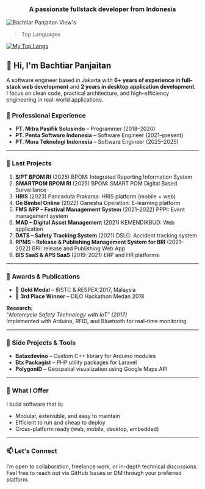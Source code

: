 
<h3 align="center">A passionate fullstack developer from Indonesia</h3>

![Bachtiar Panjaitan View's](https://komarev.com/ghpvc/?username=bachtiarpanjaitan)
> Top Languages

[![My Top Langs](https://github-readme-stats.vercel.app/api/top-langs/?username=bachtiarpanjaitan&layout=compact&theme=buefy&hide=scss,html,css&card_width=400)](https://github.com/bachtiarpanjaitan/github-readme-stats)
## 👋 Hi, I'm Bachtiar Panjaitan

A software engineer based in Jakarta with **6+ years of experience in full-stack web development** and **2 years in desktop application development**. I focus on clean code, practical architecture, and high-efficiency engineering in real-world applications.

### 💼 Professional Experience

- **PT. Mitra Pasifik Solusindo** – Programmer (2018–2020)  
- **PT. Penta Software Indonesia** – Software Engineer (2021–present)
- **PT. Mora Teknologi Indonesia** – Software Engineer (2025–2025)

---

### 🚀 Last Projects
1. **SIPT BPOM RI** (2025) BPOM: Integrated Reporting Information System
2. **SMARTPOM BPOM RI** (2025) BPOM: SMART POM Digital Based Surveillance
3. **HRIS** (2023)  Pancaduta Prakarsa: HRIS platform (mobile + web)
4. **Go Bimbel Online** (2022)  Ganesha Operation: E-learning platform
5. **FMS APP – Festival Management System** (2021–2022)  PPPI: Event management system
6. **MAD – Digital Asset Management** (2021)  KEMENDIKBUD: Web application
7. **DATS – Safety Tracking System** (2021)  DSLG: Accident tracking system
8. **RPMS – Release & Publishing Management System for BRI** (2021–2022) BRI: release and Publishing Web App
9. **BIS SaaS & APS SaaS** (2019–2021) ERP and HR platforms

---

### 🥇 Awards & Publications

- 🥇 **Gold Medal** – IRSTC & RESPEX 2017, Malaysia  
- 🥉 **3rd Place Winner** – DILO Hackathon Medan 2018

**Research:**  
*“Motorcycle Safety Technology with IoT” (2017)*  
Implemented with Arduino, RFID, and Bluetooth for real-time monitoring

---

### 🔧 Side Projects & Tools

- **Bataxdevino** – Custom C++ library for Arduino modules  
- **Btx Packagist** – PHP utility packages for Laravel  
- **PolygonID** – Geospatial visualization using Google Maps API  

---

### 🎯 What I Offer

I build software that is:
- Modular, extensible, and easy to maintain  
- Efficient to run and cheap to deploy  
- Cross-platform ready (web, mobile, desktop, embedded)

---

### 📫 Let's Connect

I’m open to collaboration, freelance work, or in-depth technical discussions.  
Feel free to reach out via GitHub Issues or DM through your preferred platform.

